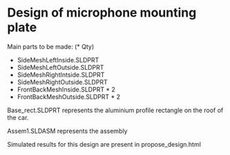 # Design of microphone mounting plate

Main parts to be made: (* Qty)
- SideMeshLeftInside.SLDPRT
- SideMeshLeftOutside.SLDPRT
- SideMeshRightIntside.SLDPRT
- SideMeshRightOutside.SLDPRT
- FrontBackMeshInside.SLDPRT * 2
- FrontBackMeshOutside.SLDPRT * 2

Base_rect.SLDPRT represents the aluminium profile rectangle on the roof of the car.

Assem1.SLDASM represents the assembly

Simulated results for this design are present in propose_design.html

